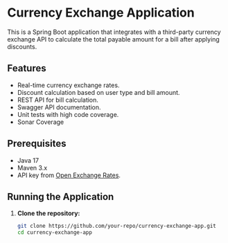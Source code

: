 # Currency Exchange Application

This is a Spring Boot application that integrates with a third-party currency exchange API to calculate the total payable amount for a bill after applying discounts.

## Features
- Real-time currency exchange rates.
- Discount calculation based on user type and bill amount.
- REST API for bill calculation.
- Swagger API documentation.
- Unit tests with high code coverage.
- Sonar Coverage

## Prerequisites
- Java 17
- Maven 3.x
- API key from [Open Exchange Rates](https://openexchangerates.org/).

## Running the Application

1. **Clone the repository:**
   ```bash
   git clone https://github.com/your-repo/currency-exchange-app.git
   cd currency-exchange-app
